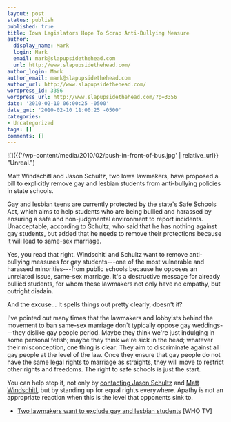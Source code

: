 ```yaml
---
layout: post
status: publish
published: true
title: Iowa Legislators Hope To Scrap Anti-Bullying Measure
author:
  display_name: Mark
  login: Mark
  email: mark@slapupsidethehead.com
  url: http://www.slapupsidethehead.com/
author_login: Mark
author_email: mark@slapupsidethehead.com
author_url: http://www.slapupsidethehead.com/
wordpress_id: 3356
wordpress_url: http://www.slapupsidethehead.com/?p=3356
date: '2010-02-10 06:00:25 -0500'
date_gmt: '2010-02-10 11:00:25 -0500'
categories:
- Uncategorized
tags: []
comments: []
---
```

![]({{'/wp-content/media/2010/02/push-in-front-of-bus.jpg' | relative_url}} "Unreal.")

Matt Windschitl and Jason Schultz, two Iowa lawmakers, have proposed a bill to explicitly remove gay and lesbian students from anti-bullying policies in state schools.

Gay and lesbian teens are currently protected by the state's Safe Schools Act, which aims to help students who are being bullied and harassed by ensuring a safe and non-judgmental environment to report incidents. Unacceptable, according to Schultz, who said that he has nothing against gay students, but added that he needs to remove their protections because it will lead to same-sex marriage.

Yes, you read that right. Windschitl and Schultz want to remove anti-bullying measures for gay students---one of the most vulnerable and harassed minorities---from public schools because he opposes an unrelated issue, same-sex marriage. It's a destructive message for already bullied students, for whom these lawmakers not only have no empathy, but outright disdain.

And the excuse... It spells things out pretty clearly, doesn't it?

I've pointed out many times that the lawmakers and lobbyists behind the movement to ban same-sex marriage don't typically oppose gay weddings---they dislike gay people period. Maybe they think we're just indulging in some personal fetish; maybe they think we're sick in the head; whatever their misconception, one thing is clear: They aim to discriminate against all gay people at the level of the law. Once they ensure that gay people do not have the same legal rights to marriage as straights, they will move to restrict other rights and freedoms. The right to safe schools is just the start.

You can help stop it, not only by [contacting Jason Schultz](http://www3.legis.state.ia.us/ga/member.do?id=7507 "Disgusting, sad man") and [Matt Windschitl](http://www3.legis.state.ia.us/ga/member.do?id=6483 "Disgusting, sad man"), but by standing up for equal rights everywhere. Apathy is not an appropriate reaction when this is the level that opponents sink to.

- [Two lawmakers want to exclude gay and lesbian students](http://www.whotv.com/news/who-tv-safe-schools-020710,0,164239.story) [WHO TV]
